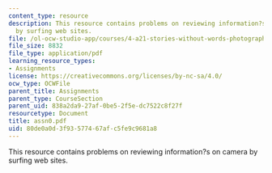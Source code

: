 ```yaml
---
content_type: resource
description: This resource contains problems on reviewing information?s on camera
  by surfing web sites.
file: /ol-ocw-studio-app/courses/4-a21-stories-without-words-photographing-the-first-year-fall-2006/80de0a0d3f93577467afc5fe9c9681a8_assn0.pdf
file_size: 8832
file_type: application/pdf
learning_resource_types:
- Assignments
license: https://creativecommons.org/licenses/by-nc-sa/4.0/
ocw_type: OCWFile
parent_title: Assignments
parent_type: CourseSection
parent_uid: 838a2da9-27af-0be5-2f5e-dc7522c8f27f
resourcetype: Document
title: assn0.pdf
uid: 80de0a0d-3f93-5774-67af-c5fe9c9681a8
---
```

This resource contains problems on reviewing information?s on camera by surfing web sites.